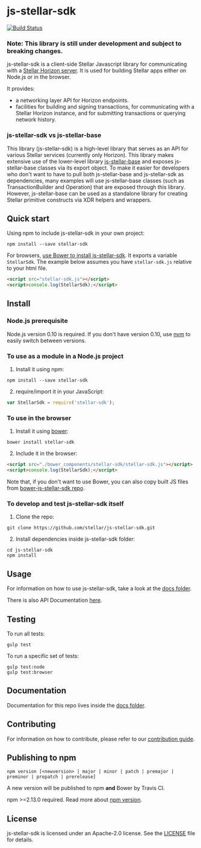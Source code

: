 # js-stellar-sdk
[![Build Status](https://travis-ci.org/stellar/js-stellar-sdk.svg?branch=master)](https://travis-ci.org/stellar/js-stellar-sdk)
### Note: This library is still under development and subject to breaking changes.

js-stellar-sdk is a client-side Stellar Javascript library for communicating with a [Stellar Horizon server](https://github.com/stellar/horizon). It is used for building Stellar apps either on Node.js or in the browser.

It provides:
- a networking layer API for Horizon endpoints.
- facilities for building and signing transactions, for communicating with a Stellar Horizon instance, and for submitting transactions or querying network history.

### js-stellar-sdk vs js-stellar-base

This library (js-stellar-sdk) is a high-level library that serves as an API for various Stellar services (currently only Horizon). This library makes extensive use of the lower-level library [js-stellar-base](https://github.com/stellar/js-stellar-base) and exposes js-stellar-base classes via its export object. To make it easier for developers who don't want to have to pull both js-stellar-base and js-stellar-sdk as dependencies, many examples will use js-stellar-base classes (such as TransactionBuilder and Operation) that are exposed through this library. However, js-stellar-base can be used as a standalone library for creating Stellar primitive constructs via XDR helpers and wrappers.


## Quick start

Using npm to include js-stellar-sdk in your own project:
```shell
npm install --save stellar-sdk
```

For browsers, [use Bower to install js-stellar-sdk](#to-use-in-the-browser). It exports a
variable `StellarSdk`. The example below assumes you have `stellar-sdk.js`
relative to your html file.

```html
<script src="stellar-sdk.js"></script>
<script>console.log(StellarSdk);</script>

```

## Install
### Node.js prerequisite
Node.js version 0.10 is required. If you don't have version 0.10, use
[nvm](https://github.com/creationix/nvm) to easily switch between versions.

### To use as a module in a Node.js project
1. Install it using npm:
  ```shell
  npm install --save stellar-sdk
  ```

2. require/import it in your JavaScript:
  ```js
  var StellarSdk = require('stellar-sdk');
  ```

### To use in the browser
1. Install it using [bower](http://bower.io):

  ```shell
  bower install stellar-sdk
  ```

2. Include it in the browser:

  ```html
  <script src="./bower_components/stellar-sdk/stellar-sdk.js"></script>
  <script>console.log(StellarSdk);</script>
  ```

Note that, if you don't want to use Bower, you can also copy built JS files from [bower-js-stellar-sdk repo](https://github.com/stellar/bower-js-stellar-sdk).

### To develop and test js-stellar-sdk itself
1. Clone the repo:
  ```shell
  git clone https://github.com/stellar/js-stellar-sdk.git
  ```

2. Install dependencies inside js-stellar-sdk folder:
  ```shell
  cd js-stellar-sdk
  npm install
  ```

## Usage
For information on how to use js-stellar-sdk, take a look at the [docs folder](./docs).

There is also API Documentation [here](https://github.com/stellar/horizon/blob/master/docs/Readme.md).

## Testing
To run all tests:
```shell
gulp test
```

To run a specific set of tests:
```shell
gulp test:node
gulp test:browser
```

## Documentation
Documentation for this repo lives inside the [docs folder](./docs).

## Contributing
For information on how to contribute, please refer to our [contribution guide](./CONTRIBUTING.md).

## Publishing to npm
```
npm version [<newversion> | major | minor | patch | premajor | preminor | prepatch | prerelease]
```
A new version will be published to npm **and** Bower by Travis CI.

npm >=2.13.0 required.
Read more about [npm version](https://docs.npmjs.com/cli/version).

## License
js-stellar-sdk is licensed under an Apache-2.0 license. See the [LICENSE](./LICENSE) file for details.



